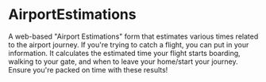 # AirportEstimations
A web-based "Airport Estimations" form that estimates various times related to the airport journey. 
If you're trying to catch a flight, you can put in your information. 
It calculates the estimated time your flight starts boarding, walking to your gate, and when to leave your home/start your journey. 
Ensure you're packed on time with these results!
